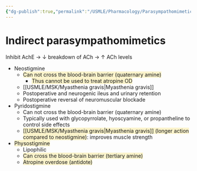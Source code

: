 ```yaml
---
{"dg-publish":true,"permalink":"/USMLE/Pharmacology/Parasympathomimetic drugs/"}
---
```



# Indirect parasympathomimetics
Inhibit AchE → ↓ breakdown of ACh → ↑ ACh levels
- Neostigmine
	- <span style="background:rgba(240, 200, 0, 0.2)">Can not cross the blood-brain barrier (quaternary amine)</span>
		- <span style="background:rgba(240, 200, 0, 0.2)">Thus cannot be used to treat atropine OD</span>
	- [[USMLE/MSK/Myasthenia gravis\|Myasthenia gravis]]
	- Postoperative and neurogenic ileus and urinary retention 
	- Postoperative reversal of neuromuscular blockade
- Pyridostigmine
	- Can not cross the blood-brain barrier (quaternary amine)
	- Typically used with glycopyrrolate, hyoscyamine, or propantheline to control side effects
	- <span style="background:rgba(240, 200, 0, 0.2)">[[USMLE/MSK/Myasthenia gravis\|Myasthenia gravis]] (longer action compared to neostigmine)</span>: improves muscle strength
- <span style="background:rgba(240, 200, 0, 0.2)">Physostigmine</span>
	- Lipophilic
	- <span style="background:rgba(240, 200, 0, 0.2)">Can cross the blood-brain barrier (tertiary amine)</span>
	- <span style="background:rgba(240, 200, 0, 0.2)">Atropine overdose (antidote)</span>
